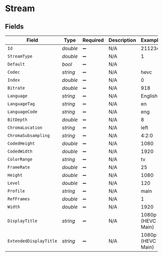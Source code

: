 # Stream


## Fields

| Field                  | Type                   | Required               | Description            | Example                |
| ---------------------- | ---------------------- | ---------------------- | ---------------------- | ---------------------- |
| `Id`                   | *double*               | :heavy_minus_sign:     | N/A                    | 211234                 |
| `StreamType`           | *double*               | :heavy_minus_sign:     | N/A                    | 1                      |
| `Default`              | *bool*                 | :heavy_minus_sign:     | N/A                    |                        |
| `Codec`                | *string*               | :heavy_minus_sign:     | N/A                    | hevc                   |
| `Index`                | *double*               | :heavy_minus_sign:     | N/A                    | 0                      |
| `Bitrate`              | *double*               | :heavy_minus_sign:     | N/A                    | 918                    |
| `Language`             | *string*               | :heavy_minus_sign:     | N/A                    | English                |
| `LanguageTag`          | *string*               | :heavy_minus_sign:     | N/A                    | en                     |
| `LanguageCode`         | *string*               | :heavy_minus_sign:     | N/A                    | eng                    |
| `BitDepth`             | *double*               | :heavy_minus_sign:     | N/A                    | 8                      |
| `ChromaLocation`       | *string*               | :heavy_minus_sign:     | N/A                    | left                   |
| `ChromaSubsampling`    | *string*               | :heavy_minus_sign:     | N/A                    | 4:2:0                  |
| `CodedHeight`          | *double*               | :heavy_minus_sign:     | N/A                    | 1080                   |
| `CodedWidth`           | *double*               | :heavy_minus_sign:     | N/A                    | 1920                   |
| `ColorRange`           | *string*               | :heavy_minus_sign:     | N/A                    | tv                     |
| `FrameRate`            | *double*               | :heavy_minus_sign:     | N/A                    | 25                     |
| `Height`               | *double*               | :heavy_minus_sign:     | N/A                    | 1080                   |
| `Level`                | *double*               | :heavy_minus_sign:     | N/A                    | 120                    |
| `Profile`              | *string*               | :heavy_minus_sign:     | N/A                    | main                   |
| `RefFrames`            | *double*               | :heavy_minus_sign:     | N/A                    | 1                      |
| `Width`                | *double*               | :heavy_minus_sign:     | N/A                    | 1920                   |
| `DisplayTitle`         | *string*               | :heavy_minus_sign:     | N/A                    | 1080p (HEVC Main)      |
| `ExtendedDisplayTitle` | *string*               | :heavy_minus_sign:     | N/A                    | 1080p (HEVC Main)      |